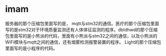 # imam
服务器的那个压缩包里面写的是， mqtt与stm32的通信。医疗的那个压缩包里面写的是stm32对于环境质量监测还有人体体征监测的程序。dbldhwd的那个压缩包里面写的是小熊派的代码，里面有小熊派与stm32之间的通信，以及小熊派的WiFi模块与mqtt之间的通信，还有烟雾检测报警装置的程序。 Light的那个压缩包里面写的是小程序的代码。
